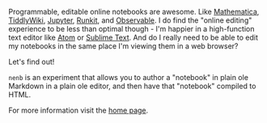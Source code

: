 Programmable, editable online notebooks are awesome. Like
[Mathematica][], [TiddlyWiki][], [Jupyter][], [Runkit][], and
[Observable].  I do find the "online editing" experience to be less than
optimal though - I'm happier in a high-function text editor like [Atom][]
or [Sublime Text][].  And do I really need to be able to edit my notebooks
in the same place I'm viewing them in a web browser?

Let's find out!

`nenb` is an experiment that allows you to author a "notebook" in plain ole
Markdown in a plain ole editor, and then have that "notebook" compiled to HTML.

For more information visit the [home page][].

[home page]: https://moar-things.github.io/nenb/
[Mathematica]: https://www.wolfram.com/mathematica/
[TiddlyWiki]: https://tiddlywiki.com/
[Jupyter]: http://jupyter.org/
[Runkit]: https://runkit.com/home
[Observable]: https://observablehq.com
[Atom]: https://atom.io/
[Sublime Text]: https://www.sublimetext.com/
